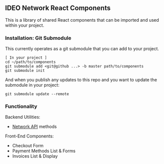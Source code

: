 ## IDEO Network React Components

This is a library of shared React components that can be imported and used within your project.

### Installation: Git Submodule

This currently operates as a git submodule that you can add to your project.

```
[ In your project ]
cd ~/path/to/components
git submodule add <git@github ...> -b master path/to/components
git submodule init
```

And when you publish any updates to this repo and you want to update the submodule in your project:

```
git submodule update --remote
```

### Functionality

Backend Utilities:

- [Network API](https://github.com/ideo/ideo-products/wiki/Ideo-SSO-API-v1) methods

Front-End Components:

- Checkout Form
- Payment Methods List & Forms
- Invoices List & Display
